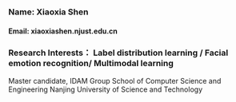 ### Name: Xiaoxia Shen
#### Email: xiaoxiashen.njust.edu.cn
### Research Interests： Label distribution learning /  Facial emotion recognition/ Multimodal learning
Master candidate, IDAM Group
School of Computer Science and Engineering
Nanjing University of Science and Technology
